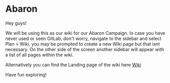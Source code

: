 # Abaron

Hey guys! 

We will be using this as our wiki for our Abaron Campaign. In case you have never used or seen GitLab, don't worry, navigate to the sidebar and select Plan > Wiki, you may be prompted to create a new Wiki page but that isnt necessary. On the other side of the screen another sidebar will appear with a list of all pages within the wiki.

Alternatively you can find the Landing page of the wiki here [Wiki](../../wikis/home)

Have fun exploring!


